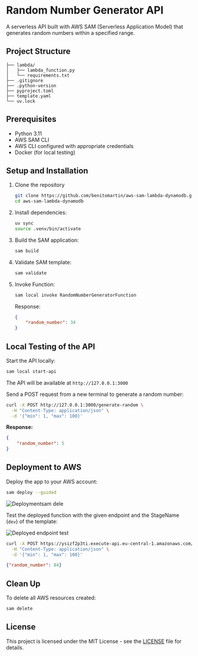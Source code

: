# Random Number Generator API

A serverless API built with AWS SAM (Serverless Application Model) that generates random numbers within a specified range.

## Project Structure

```.
├── lambda/
│   ├── lambda_function.py
│   └── requirements.txt
├── .gitignore
├── .python-version
├── pyproject.toml
├── template.yaml
└── uv.lock
```

## Prerequisites

- Python 3.11
- AWS SAM CLI
- AWS CLI configured with appropriate credentials
- Docker (for local testing)

## Setup and Installation

1. Clone the repository

    ```bash
    git clone https://github.com/benitomartin/aws-sam-lambda-dynamodb.git
    cd aws-sam-lambda-dynamodb
    ```

2. Install dependencies:

    ```bash
    uv sync
    source .venv/bin/activate
    ```

3. Build the SAM application:

    ```bash
    sam build
    ```

4. Validate SAM template:

    ```bash
    sam validate
    ```

5. Invoke Function:

    ```bash
    sam local invoke RandomNumberGeneratorFunction
    ```
    Response:
    ```json
    {
        "random_number": 34
    }
    ```

## Local Testing of the API

Start the API locally:

```bash
sam local start-api
```

The API will be available at `http://127.0.0.1:3000`

Send a POST request from a new terminal to generate a random number:

```bash
curl -X POST http://127.0.0.1:3000/generate-random \
  -H "Content-Type: application/json" \
  -d '{"min": 1, "max": 100}'
```

**Response:**

```json
{
    "random_number": 5
}
```

## Deployment to AWS

Deploy the app to your AWS account:

```bash
sam deploy --guided
```

![Deploymentsam dele](https://github.com/user-attachments/assets/242fe9ad-9bde-4446-bd12-e173fab36d19)

Test the deployed function with the given endpoint and the StageName (`dev`) of the template:

![Deployed endpoint test](https://github.com/user-attachments/assets/d924a001-7065-4d58-aace-c730fdbe1ffc)

```bash
curl -X POST https://ysizf2p3ti.execute-api.eu-central-1.amazonaws.com/dev/generate-random \
  -H "Content-Type: application/json" \
  -d '{"min": 1, "max": 100}'
```

```json
{"random_number": 84}
```

## Clean Up

To delete all AWS resources created:

```bash
sam delete
```

## License

This project is licensed under the MIT License - see the [LICENSE](LICENSE) file for details.
